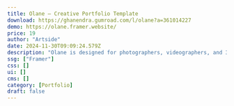 ```yaml
---
title: Olane — Creative Portfolio Template
download: https://ghanendra.gumroad.com/l/olane?a=361014227
demo: https://olane.framer.website/
price: 19
author: "Artside"
date: 2024-11-30T09:09:24.579Z
description: "Olane is designed for photographers, videographers, and 3D artists. With its minimalist design and seamless navigation, Olane offers a captivating canvas to showcase your creativity effectively."
ssg: ["Framer"]
css: []
ui: []
cms: []
category: [Portfolio]
draft: false
---
```

